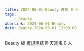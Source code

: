```yaml
---
title: 2024-06-01-Beauty 違規 0 人
tags:
    - Beauty
abbrlink: 2024-06-01-Beauty
date: Beauty-2024-06-01 12:00:00
---
```

Beauty 板 [板規連結](https://www.ptt.cc/bbs/Beauty/M.1630069980.A.84B.html)
昨天違規 0 人
